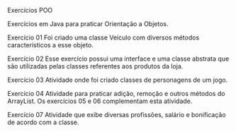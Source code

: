 Exercícios POO

Exercícios em Java para praticar Orientação a Objetos.

Exercício 01
Foi criado uma classe Veículo com diversos métodos característicos a esse objeto.

Exercício 02
Esse exercício possui uma interface e uma classe abstrata que são utilizadas pelas classes referentes aos produtos da loja.

Exercício 03
Atividade onde foi criado classes de personagens de um jogo.

Exercício 04
Atividade para praticar adição, remoção e outros métodos do ArrayList.
Os exercícios 05 e 06 complementam esta atividade.

Exercício 07
Atividade que exibe diversas profissões, salário e bonificação de acordo com a classe.
